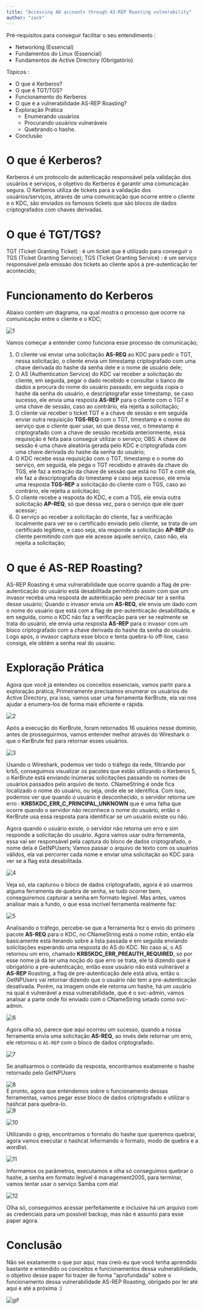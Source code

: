 ```yaml
---
title: "Accessing AD accounts through AS-REP Roasting vulnerability"
author: "zack"
---
```


Pré-requisitos para conseguir facilitar o seu entendimento :
-  Networking (Essencial)
-  Fundamentos do Linux (Essencial)
-  Fundamentos de Active Directory (Obrigatório)

Tópicos :
- O que é Kerberos?
- O que é TGT/TGS?
- Funcionamento do Kerberos
- O que é a vulnerabilidade AS-REP Roasting?
- Exploração Prática 
	 - Enumerando usuários
     - Procurando usuários vulneráveis
     - Quebrando o hashe.
-  Conclusão

# O que é Kerberos?
Kerberos é um protocolo de autenticação responsável pela validação dos usuários e serviços, o objetivo do Kerberos é garantir uma comunicação segura.
O Kerberos utiliza de tickets para a validação dos usuários/serviços, através de uma comunicação que ocorre entre o cliente e o KDC, são enviados os famosos tickets que são blocos de dados criptografados com chaves derivadas.

# O que é TGT/TGS?
TGT (Ticket Granting Ticket) : é um ticket que é utilizado para conseguir o TGS (Ticket Granting Service);
TGS (Ticket Granting Service) : é um serviço responsável pela emissão dos tickets ao cliente após a pre-autenticação ter acontecido;
# Funcionamento do Kerberos
Abaixo contém um diagrama, na qual mostra o processo que ocorre na comunicação entre o cliente e o KDC;  


![1](../../img/images/zack/as-rep-roasting/1.png)  

Vamos começar a entender como funciona esse processo de comunicação;
1. O cliente vai enviar uma solicitação **AS-REQ** ao KDC para pedir o TGT, nessa solicitação, o cliente envia um timestamp criptografado com uma chave derivada do hashe da senha dele e o nome de usuário dele; 
2. O AS (Authentication Service) do KDC vai receber a solicitação do cliente, em seguida, pegar o dado recebido e consultar o banco de dados a procura do nome do usuário passado, em seguida copia o hashe da senha do usuário, e descriptografar esse timestamp, se caso sucesso, ele envia uma resposta **AS-REP** para o cliente com o TGT e uma chave de sessão, caso ao contrário, ela rejeita a solicitação; 
3. O cliente vai receber o ticket TGT e a chave de sessão e em seguida enviar outra requisição **TGS-REQ** com o TGT, timestamp e o nome do serviço que o cliente quer usar, só que dessa vez, o timestamp é criptografado com a chave de sessão recebida anteriormente, essa requisição é feita para conseguir utilizar o serviço; 
   OBS: A chave de sessão é uma chave aleatória gerada pelo KDC e criptografada com uma chave derivada do hashe da senha do usuário;
4. O KDC recebe essa requisição com o TGT, timestamp e o nome do serviço, em seguida, ele pega o TGT recebido e através da chave do TGS, ele faz a extração da chave de sessão que está no TGT e com ela, ele faz a descriptografia do timestamp e caso seja sucesso, ele envia uma resposta **TGS-REP** a solicitação do cliente com o TGS, caso ao contrário, ele rejeita a solicitação;
5. O cliente recebe a resposta do KDC, e com a TGS, ele envia outra solicitação **AP-REQ**, só que dessa vez, para o serviço que ele quer acessar;
6. O serviço ao receber a solicitação do cliente, faz a verificação localmente para ver se o certificado enviado pelo cliente, se trata de um certificado legítimo, e caso seja, ela responde a solicitação **AP-REP** do cliente permitindo com que ele acesse aquele serviço, caso não, ela rejeita a solicitação;
# O que é AS-REP Roasting?
AS-REP Roasting é uma vulnerabilidade que ocorre quando a flag de pre-autenticação do usuário está desabilitada permitindo assim com que um invasor receba uma resposta de autenticação sem precisar ter a senha desse usuário;
Quando o invasor envia um **AS-REQ**, ele envia um dado com o nome do usuário que está com a flag de pre-autenticação desabilitada, e em seguida, como o KDC não faz a verificação para ver se realmente se trata do usuário, ele envia uma resposta **AS-REP** para o invasor com um bloco criptografado com a chave derivada do hashe da senha do usuário. Logo após, o invasor captura esse bloco e tenta quebra-lo off-line, caso consiga, ele obtém a senha real do usuário.

# Exploração Prática

Agora que você já entendeu os conceitos essenciais, vamos partir para a exploração prática;
Primeiramente precisamos enumerar os usuários do Active Directory, pra isso, vamos usar uma ferramenta KerBrute, ela vai nos ajudar a enumera-los de forma mais eficiente e rápida.

![2](../../img/images/zack/as-rep-roasting/2.png)  

Após a execução do KerBrute, foram retornados 16 usuários nesse domínio, antes de prosseguirmos, vamos entender melhor através do Wireshark o que o KerBrute fez para retornar esses usuários.  

![3](../../img/images/zack/as-rep-roasting/3.png)  


Usando o Wireshark, podemos ver todo o tráfego da rede, filtrando por krb5, conseguimos visualizar os pacotes que estão utilizando o Kerberos 5, o KerBrute está enviando inúmeras solicitações passando os nomes de usuários passados pelo arquivo de texto.
CNameString é onde fica localizado o nome do usuário, ou seja, onde ele se identifica.
Com isso, podemos ver que quando o usuário é desconhecido, o servidor retorna um erro : **KRB5KDC_ERR_C_PRINCIPAL_UNKNOWN** que é uma falha que ocorre quando o servidor não reconhece o nome do usuário, então o KerBrute usa essa resposta para identificar se um usuário existe ou não.

Agora quando o usuário existe, o servidor não retorna um erro e sim responde a solicitação do usuário.
Agora vamos usar outra ferramenta, essa vai ser responsável pela captura do bloco de dados criptografado, o nome dela é GetNPUsers;
Vamos passar o arquivo de texto com os usuários válidos, ela vai percorrer cada nome e enviar uma solicitação ao KDC para ver se a flag está desabilitada.

![4](../../img/images/zack/as-rep-roasting/4.png)  

Veja só, ela capturou o bloco de dados criptografado, agora é só usarmos alguma ferramenta de quebra de senha, se tudo ocorrer bem, conseguiremos capturar a senha em formato legível.
Mas antes, vamos analisar mais a fundo, o que essa incrível ferramenta realmente faz:

![5](../../img/images/zack/as-rep-roasting/5.png)  

Analisando o tráfego, percebe-se que a ferramenta fez o envio do primeiro pacote **AS-REQ** para o KDC, no CNameString está o nome robin, então ela basicamente está iterando sobre a lista passada e em seguida enviando solicitações esperando uma resposta do AS do KDC.
No caso ai, o AS retornou um erro, chamado **KRB5KDC_ERR_PREAUTH_REQUIRED**, só por esse nome já dá ter uma noção do que erro se trata, ele tá dizendo que é obrigatório a pre-autenticação, então esse usuário não está vulnerável a **AS-REP** Roasting, a flag de pre-autenticação dele está ativa, então o GetNPUsers vai retornar dizendo que o usuário não tem a pre-autenticação desativada.
Porém, na imagem onde ele retorna um hashe, há um usuário na qual é vulnerável a essa vulnerabilidade, que é o svc-admin, vamos analisar a parte onde foi enviado com o CNameString setado como svc-admin.

![6](../../img/images/zack/as-rep-roasting/6.png)  

Agora olha só, parece que aqui ocorreu um sucesso, quando a nossa ferramenta envia uma solicitação **AS-REQ**, ao invés dele retornar um erro, ele retornou o `AS-REP` com o bloco de dados criptografado.

![7](../../img/images/zack/as-rep-roasting/7.png)  

Se analisarmos o conteúdo da resposta, encontramos exatamente o hashe retornado pelo GetNPUsers   

![8](../../img/images/zack/as-rep-roasting/8.png)  
E pronto, agora que entendemos sobre o funcionamento dessas ferramentas, vamos pegar esse bloco de dados criptografado e utilizar o hashcat para quebra-lo.  
![9](../../img/images/zack/as-rep-roasting/9.png)  

![10](../../img/images/zack/as-rep-roasting/10.png)  


Utilizando o grep, encontramos o formato do hashe que queremos quebrar, agora vamos executar o hashcat informando o formato, modo de quebra e a wordlist.

![11](../../img/images/zack/as-rep-roasting/11.png)  

Informamos os parâmetros, executamos e olha só conseguimos quebrar o hashe, a senha em formato legível é management2005, para terminar, vamos tentar usar o serviço Samba com ela!

![12](../../img/images/zack/as-rep-roasting/12.png)  


Olha só, conseguimos acessar perfeitamente e inclusive há um arquivo com as credenciais para um possível backup, mas não é assunto para esse paper agora.

# Conclusão

Não sei exatamente o que por aqui, mas creio eu que você tenha aprendido bastante e entendido os conceitos e funcionamentos dessa vulnerabilidade, o objetivo desse paper foi trazer de forma "aprofundada" sobre o funcionamento dessa vulnerabilidade AS-REP Roasting, obrigado por ler até aqui e até a próxima :)

![gif](https://c.tenor.com/L6vQhcfhCZIAAAAC/tenor.gif)
